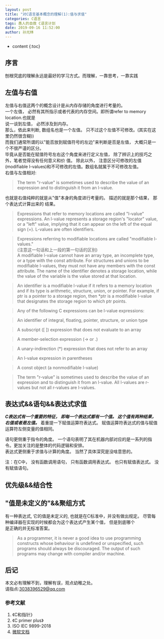 ```yaml
---
layout: post
title: "对C语言基本概念的理解(1):值与求值"
categories: C语言
tags: 愚人的自救 C语言计划
date: 2019-09-16 11:52:00
author: 孙光林
---
```


* content
{:toc}

## 序言
刨根究底的理解永远是最好的学习方式。而理解，一靠思考，一靠实践




## 左值与右值
左值与右值这两个的概念设计是从内存存储的角度进行考量的。     
一个左值， 必然有其所指示或者代表的内存空间。即所谓refer to memory location.也就是  
说一谈到左值， 必然涉及到内存。   
那么，依此来判断, 数组名也是一个左值。 只不过这个左值不可修改。(其实在这里仍然很含糊))  
而我们通常所谓的以"能否放到赋值符号的左边"来判断是否是左值， 大概只是一个不很严谨的区分。   
毕竟从是否能在赋值符号左右这个角度来进行定义左值， 除了辨识上的技巧之外，笔者觉得没有任何意义和价  值。
除此以外， 注意区分可修改的左值(modifiable l-values)和不可修改的左值。数组名就属于不可修改左值。  
右值与左值相对:   
> The term "r-value" is sometimes used to describe the value of an expression and to distinguish it from an l-value. 

也就是右值纯粹的就是从"值"本身的角度进行考量的。 描述的就是那个结果， 那个表达式计算出来的
结果。 


>Expressions that refer to memory locations are called "l-value" expressions. An l-value represents a storage region's "locator" value, or a "left" value, implying that it can appear on the left of the equal sign (=). L-values are often identifiers.

>Expressions referring to modifiable locations are called "modifiable l-values."   
(注意这一句话和上一段的第一句话的区别)   
A modifiable l-value cannot have an array type, an incomplete type, or a type with the const attribute. For structures and unions to be modifiable l-values, they must not have any members with the const attribute. The name of the identifier denotes a storage location, while the value of the variable is the value stored at that location.

>An identifier is a modifiable l-value if it refers to a memory location and if its type is arithmetic, structure, union, or pointer. For example, if ptr is a pointer to a storage region, then *ptr is a modifiable l-value that designates the storage region to which ptr points.

>Any of the following C expressions can be l-value expressions:

>An identifier of integral, floating, pointer, structure, or union type

>A subscript ([ ]) expression that does not evaluate to an array

>A member-selection expression (-> or .)

>A unary-indirection (*) expression that does not refer to an array

>An l-value expression in parentheses

>A const object (a nonmodifiable l-value)

>The term "r-value" is sometimes used to describe the value of an expression and to distinguish it from an l-value. All l-values are r-values but not all r-values are l-values.

## 表达式&&语句&&表达式求值
***C表达式有一个重要的特征， 即每一个表达式都有一个值。 这个值有两种结果， 
右值或者是左值。***
着重提一下赋值运算符表达式。 赋值运算符表达式的值与赋值运算符左侧变量的值相同。 

语句更侧重于指令的角度。 一个语句表明了其在机器内部对应的是一系列的指令。更加关注的是整体的代码逻辑和安排。  
表达式更侧重于求值与计算的角度。 
当然了具体深究是没啥意思的。 

注：在C中， 没有函数调用语句， 只有函数调用表达式。 也只有赋值表达式。 没有赋值语句。 
## 优先级&&结合性




## "值是未定义的"&&聚组方式
有一种表达式, 它的值是未定义的, 也就是在C标准中，并没有做出规定。
尽管每种编译器在实现的时候都会为这个表达式产生某个值， 但是到底哪个  
是正确的并无标准答案。 

>As a programmer, it is never a good idea to use programming constructs whose behaviour is undefined or unspecified, such programs should always be discouraged. The output of such programs may change with compiler and/or machine.

## 后记
本文必有理解不到，理解有误，观点幼稚之处。  
请指点:3038396529@qq.com
### 参考文献
1. 《C和指针》
2. 《C primer plus》
3.  ISO IEC 9899-2018
4.  <a href="https://docs.microsoft.com/en-us/cpp/c-language/l-value-and-r-value-expressions?view=vs-2019" _blank: target>微软文档</a>